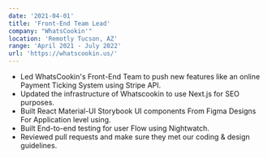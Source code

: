```yaml
---
date: '2021-04-01'
title: 'Front-End Team Lead'
company: "WhatsCookin'"
location: 'Remotly Tucson, AZ'
range: 'April 2021 - July 2022'
url: 'https://whatscookin.us/'
---
```


- Led WhatsCookin's Front-End Team to push new features like an online Payment Ticking System using Stripe API.
- Updated the infrastructure of Whatscookin to use Next.js for SEO purposes.
- Built React Material-UI Storybook UI components From Figma Designs For Application level using.
- Built End-to-end testing for user Flow using Nightwatch.
- Reviewed pull requests and make sure they met our coding & design guidelines.
